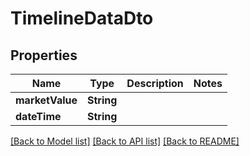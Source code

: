 # TimelineDataDto

## Properties
Name | Type | Description | Notes
------------ | ------------- | ------------- | -------------
**marketValue** | **String** |  | 
**dateTime** | **String** |  | 

[[Back to Model list]](../README.md#documentation-for-models) [[Back to API list]](../README.md#documentation-for-api-endpoints) [[Back to README]](../README.md)



